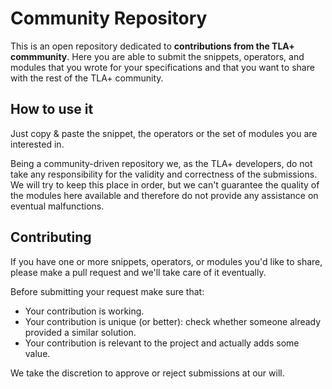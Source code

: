 Community Repository
====================

This is an open repository dedicated to **contributions from the TLA+ commmunity**.
Here you are able to submit the snippets, operators, and modules that you wrote for
your specifications and that you want to share with the rest of the TLA+ community.

How to use it
-------------

Just copy & paste the snippet, the operators or the set of modules you are interested in.

Being a community-driven repository we, as the TLA+ developers, do not take any
responsibility for the validity and correctness of the submissions. We will
try to keep this place in order, but we can't guarantee the quality of the
modules here available and therefore do not provide any assistance on eventual
malfunctions.

Contributing
------------

If you have one or more snippets, operators, or modules you'd like to share, please make
a pull request and we'll take care of it eventually.

Before submitting your request make sure that:
* Your contribution is working.
* Your contribution is unique (or better): check whether someone already provided a similar solution.
* Your contribution is relevant to the project and actually adds some value.

We take the discretion to approve or reject submissions at our will.
